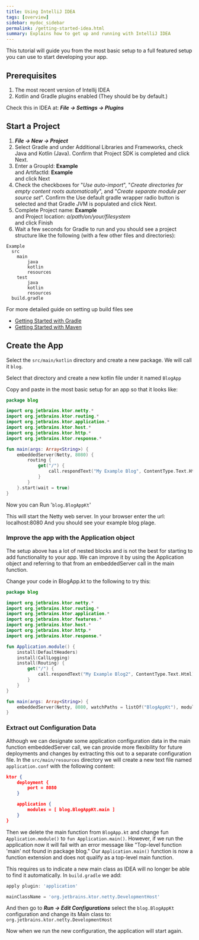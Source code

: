 ```yaml
---
title: Using IntelliJ IDEA 
tags: [overview]
sidebar: mydoc_sidebar
permalink: /getting-started-idea.html
summary: Explains how to get up and running with IntelliJ IDEA
---
```


This tutorial will guide you from the most basic setup to a full featured setup you can use to start developing your app.

## Prerequisites

1.  The most recent version of Intellij IDEA
2.  Kotlin and Gradle plugins enabled (They should be by default.)

Check this in IDEA at:  _**File -> Settings -> Plugins**_

## Start a Project

1.  **_File -> New -> Project_**
2.  Select Gradle and under Additional Libraries and Frameworks, check Java and Kotlin (Java).  Confirm that Project SDK is completed and click Next.
3.  Enter a GroupId: **Example**  
and ArtifactId: **Example**  
and click Next
4.  Check the checkboxes for "_Use auto-import_", "_Create directories for empty content roots automatically_", and "_Create separate module per source set_".  Confirm the Use default gradle wrapper radio button is selected and that Gradle JVM is populated and click Next.
5.  Complete Project name: **Example**  
and Project location: _a/path/on/your/filesystem_   
and click Finish
6.  Wait a few seconds for Gradle to run and you should see a project structure like the following (with a few other files and directories):

```
Example 
  src
    main
        java
        kotlin
        resources
    test
        java
        kotlin
        resources
  build.gradle
```

For more detailed guide on setting up build files see

* [Getting Started with Gradle](getting-started-gradle)
* [Getting Started with Maven](getting-started-maven)

## Create the App

Select the `src/main/kotlin` directory and create a new package.  We will call it `blog`.

Select that directory and create a new kotlin file under it named `BlogApp`

Copy and paste in the most basic setup for an app so that it looks like:

```kotlin
package blog

import org.jetbrains.ktor.netty.*
import org.jetbrains.ktor.routing.*
import org.jetbrains.ktor.application.*
import org.jetbrains.ktor.host.*
import org.jetbrains.ktor.http.*
import org.jetbrains.ktor.response.*

fun main(args: Array<String>) {
    embeddedServer(Netty, 8080) {
        routing {
            get("/") {
                call.respondText("My Example Blog", ContentType.Text.Html)
            }
        }
    }.start(wait = true)
}
```

Now you can Run '`blog.BlogAppKt`'  

This will start the Netty web server.
In your browser enter the url:  localhost:8080
And you should see your example blog plage.

### Improve the app with the Application object

The setup above has a lot of nested blocks and is not the best for starting to 
add functionality to your app.  We can improve it by using the Application object 
and referring to that from an embeddedServer call in the main function.  

Change your code in BlogApp.kt to the following to try this:

```kotlin
package blog

import org.jetbrains.ktor.netty.*
import org.jetbrains.ktor.routing.*
import org.jetbrains.ktor.application.*
import org.jetbrains.ktor.features.*
import org.jetbrains.ktor.host.*
import org.jetbrains.ktor.http.*
import org.jetbrains.ktor.response.*

fun Application.module() {
    install(DefaultHeaders)
    install(CallLogging)
    install(Routing) {
        get("/") {
            call.respondText("My Example Blog2", ContentType.Text.Html)
        }
    }
}

fun main(args: Array<String>) {
    embeddedServer(Netty, 8080, watchPaths = listOf("BlogAppKt"), module = Application::module).start()
}
```

### Extract out Configuration Data

Although we can designate some application configuration data in the main function embeddedServer call, we can provide more flexibility for future deployments and changes by extracting this out to a separate configuration file.  In the `src/main/resources` directory we will create a new text file named `application.conf` with the following content:

```json
ktor {
    deployment {
        port = 8080
    }

    application {
        modules = [ blog.BlogAppKt.main ]
    }
}
```

Then we delete the main function from `BlogApp.kt` and change fun `Application.module()` to `fun Application.main()`.  However, if we run the application now it will fail with an error message like "Top-level function 'main' not found in package blog."  Our `Application.main()` function is now a function extension and does not qualify as a top-level main function.   

This requires us to indicate a new main class as IDEA will no longer be able to find it automatically.  In `build.gradle` we add:

```groovy
apply plugin: 'application'

mainClassName = 'org.jetbrains.ktor.netty.DevelopmentHost'
```

And then go to _**Run -> Edit Configurations**_ select the `blog.BlogAppKt` configuration and change its Main class to:
`org.jetbrains.ktor.netty.DevelopmentHost`

Now when we run the new configuration, the application will start again.
